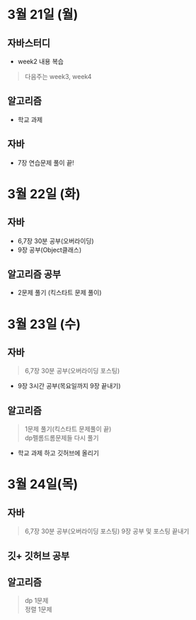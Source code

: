 # 3월 21일 (월)
## 자바스터디
- week2 내용 복습  
> 다음주는 week3, week4

## 알고리즘 
- 학교 과제 

## 자바
- 7장 연습문제 풀이 끝!  

# 3월 22일 (화)
## 자바 
- 6,7장 30분 공부(오버라이딩)
- 9장 공부(Object클래스)

## 알고리즘 공부
- 2문제 풀기 (킥스타트 문제 풀이)

# 3월 23일 (수)
## 자바 
> 6,7장 30분 공부(오버라이딩 포스팅)
- 9장 3시간 공부(목요일까지 9장 끝내기)

## 알고리즘
> 1문제 풀기(킥스타트 문제풀이 끝)  
> dp펠롬드롬문제들 다시 풀기
- 학교 과제 하고 깃허브에 올리기

# 3월 24일(목)
## 자바
> 6,7장 30분 공부(오버라이딩 포스팅)
> 9장 공부 및 포스팅 끝내기

## 깃+ 깃허브 공부

## 알고리즘
> dp 1문제  
> 정렬 1문제  

